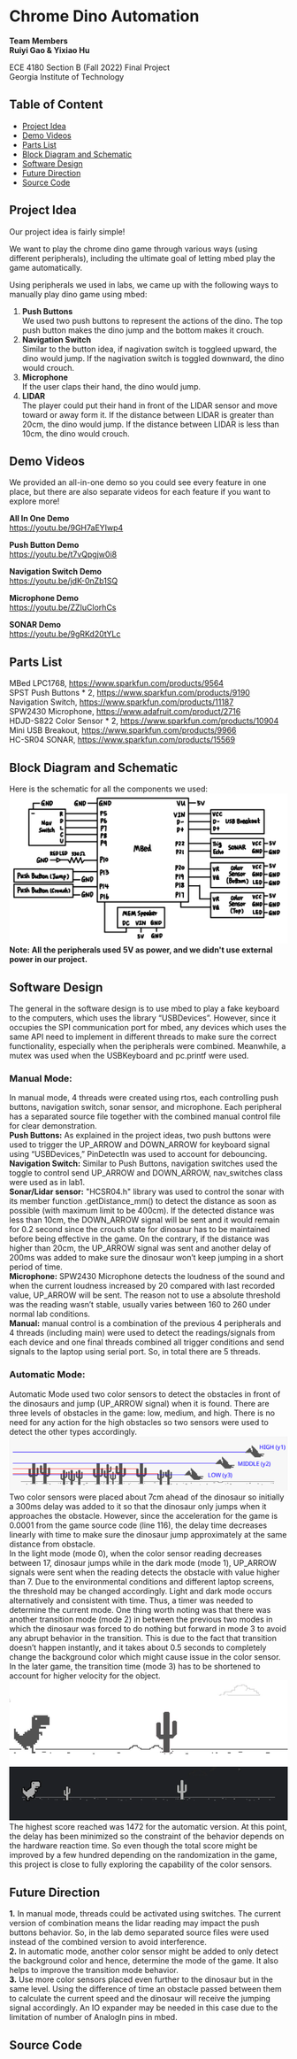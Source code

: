 # Chrome Dino Automation

**Team Members** <br>
**Ruiyi Gao & Yixiao Hu** <br>

ECE 4180 Section B (Fall 2022) Final Project<br>
Georgia Institute of Technology 

## Table of Content
* [Project Idea](#project-idea)
* [Demo Videos](#demo-videos)
* [Parts List](#parts-list)
* [Block Diagram and Schematic](#block-diagram-and-schematic)
* [Software Design](#software-design)
* [Future Direction](#future-direction)
* [Source Code](#source-code)

## Project Idea
Our project idea is fairly simple! <br>

We want to play the chrome dino game through various ways (using different peripherals), including the ultimate goal of letting mbed play the game automatically. <br>

Using peripherals we used in labs, we came up with the following ways to manually play dino game using mbed:
1. **Push Buttons** <br>
We used two push buttons to represent the actions of the dino. The top push button makes the dino jump and the bottom makes it crouch. <br>
2. **Navigation Switch** <br>
Similar to the button idea, if nagivation switch is toggleed upward, the dino would jump. If the nagivation switch is toggled downward, the dino would crouch.
3. **Microphone** <br>
If the user claps their hand, the dino would jump.
4. **LIDAR** <br>
The player could put their hand in front of the LIDAR sensor and move toward or away form it. If the distance between LIDAR is greater than 20cm, the dino would jump. If the distance between LIDAR is less than 10cm, the dino would crouch. <br>

## Demo Videos
We provided an all-in-one demo so you could see every feature in one place, but there are also separate videos for each feature if you want to explore more! <br>

**All In One Demo** <br>
https://youtu.be/9GH7aEYIwp4

**Push Button Demo** <br>
https://youtu.be/t7vQpgjw0i8

**Navigation Switch Demo** <br>
https://youtu.be/jdK-0nZb1SQ

**Microphone Demo** <br>
https://youtu.be/ZZIuClorhCs

**SONAR Demo** <br>
https://youtu.be/9gRKd20tYLc

## Parts List
MBed LPC1768, https://www.sparkfun.com/products/9564 <br>
SPST Push Buttons * 2, https://www.sparkfun.com/products/9190 <br>
Navigation Switch, https://www.sparkfun.com/products/11187 <br>
SPW2430 Microphone, https://www.adafruit.com/product/2716 <br>
HDJD-S822 Color Sensor * 2, https://www.sparkfun.com/products/10904 <br>
Mini USB Breakout, https://www.sparkfun.com/products/9966 <br>
HC-SR04 SONAR, https://www.sparkfun.com/products/15569 <br>

## Block Diagram and Schematic
Here is the schematic for all the components we used:
![block diagram](./assets/block_diagram.jpg)
**Note: All the peripherals used 5V as power, and we didn't use external power in our project.**

## Software Design
The general in the software design is to use mbed to play a fake keyboard to the computers, which uses the library “USBDevices”. However, since it occupies the SPI communication port for mbed, any devices which uses the same API need to implement in different threads to make sure the correct functionality, especially when the peripherals were combined. Meanwhile, a mutex was used when the USBKeyboard and pc.printf were used.
### Manual Mode:
In manual mode, 4 threads were created using rtos, each controlling push buttons, navigation switch, sonar sensor, and microphone. Each peripheral has a separated source file together with the combined manual control file for clear demonstration. <br>
**Push Buttons:** As explained in the project ideas, two push buttons were used to trigger the UP_ARROW and DOWN_ARROW for keyboard signal using “USBDevices,” PinDetectIn was used to account for debouncing. <br>
**Navigation Switch:** Similar to Push Buttons, navigation switches used the toggle to control send UP_ARROW and DOWN_ARROW, nav_switches class were used as in lab1. <br>
**Sonar/Lidar sensor:** "HCSR04.h" library was used to control the sonar with its member function .getDistance_mm() to detect the distance as soon as possible (with maximum limit to be 400cm). If the detected distance was less than 10cm, the DOWN_ARROW signal will be sent and it would remain for 0.2 second since the crouch state for dinosaur has to be maintained before being effective in the game. On the contrary, if the distance was higher than 20cm, the UP_ARROW signal was sent and another delay of 200ms was added to make sure the dinosaur won’t keep jumping in a short period of time. <br>
**Microphone:** SPW2430 Microphone detects the loudness of the sound and when the current loudness increased by 20 compared with last recorded value, UP_ARROW will be sent. The reason not  to use a absolute threshold was the reading wasn’t stable, usually varies between 160 to 260 under normal lab conditions. <br>
**Manual:** manual control is a combination of the previous 4 peripherals and 4 threads (including main) were used to detect the readings/signals from each device and one final threads combined all trigger conditions and send signals to the laptop using serial port. So, in total there are 5 threads. <br>
### Automatic Mode:
Automatic Mode used two color sensors to detect the obstacles in front of the dinosaurs and jump (UP_ARROW signal) when it is found. There are three levels of obstacles in the game: low, medium, and high. There is no need for any action for the high obstacles so two sensors were used to detect the other types accordingly. <br>
![Obstacle Levels](./assets/Obstacle.PNG) <br>
Two color sensors were placed about 7cm ahead of the dinosaur so initially a 300ms delay was added to it so that the dinosaur only jumps when it approaches the obstacle. However, since the acceleration for the game is 0.0001 from the game source code (line 116), the delay time decreases linearly with time to make sure the dinosaur jump approximately at the same distance from obstacle. <br>
In the light mode (mode 0), when the color sensor reading decreases between 17, dinosaur jumps while in the dark mode (mode 1), UP_ARROW signals were sent when the reading detects the obstacle with value higher than 7. Due to the environmental conditions and different laptop screens, the threshold may be changed accordingly. Light and dark mode occurs alternatively and consistent with time. Thus, a timer was needed to determine the current mode. One thing worth noting was that there was another transition mode (mode 2) in between the previous two modes in which the dinosaur was forced to do nothing but forward in mode 3 to avoid any abrupt behavior in the transition. This is due to the fact that transition doesn’t happen instantly, and it takes about 0.5 seconds to completely change the background color which might cause issue in the color sensor. In the later game, the transition time (mode 3) has to be shortened to account for higher velocity for the object. <br>
![Light Mode](./assets/Light_Mode.PNG) <br>
![Dark Mode](./assets/Dark_Mode.PNG) <br>
The highest score reached was 1472 for the automatic version. At this point, the delay has been minimized so the constraint of the behavior depends on the hardware reaction time. So even though the total score might be improved by a few hundred depending on the randomization in the game, this project is close to fully exploring the capability of the color sensors. <br>

## Future Direction
**1.** In manual mode, threads could be activated using switches. The current version of combination means the lidar reading may impact the push buttons behavior. So, in the lab demo separated source files were used instead of the combined version to avoid interference. <br>
**2.** In automatic mode, another color sensor might be added to only detect the background color and hence, determine the mode of the game. It also helps to improve the transition mode behavior. <br>
**3.** Use more color sensors placed even further to the dinosaur but in the same level. Using the difference of time an obstacle passed between them to calculate the current speed and the dinosaur will receive the jumping signal accordingly. An IO expander may be needed in this case due to the limitation of number of AnalogIn pins in mbed. <br>
## Source Code
